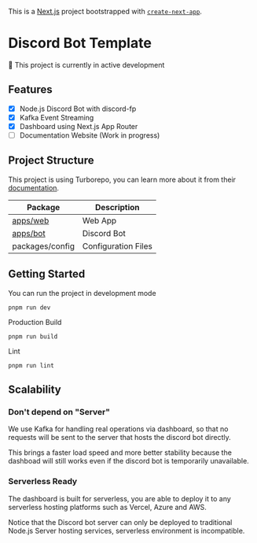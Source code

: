 This is a [Next.js](https://nextjs.org/) project bootstrapped with [`create-next-app`](https://github.com/vercel/next.js/tree/canary/packages/create-next-app).

# Discord Bot Template

🚧 This project is currently in active development

## Features

-   [x] Node.js Discord Bot with discord-fp
-   [x] Kafka Event Streaming
-   [x] Dashboard using Next.js App Router
-   [ ] Documentation Website (Work in progress)

## Project Structure

This project is using Turborepo, you can learn more about it from their [documentation](https://turbo.build/).

| Package                          | Description         |
| -------------------------------- | ------------------- |
| [apps/web](./apps/web/README.md) | Web App             |
| [apps/bot](./apps/bot/README.md) | Discord Bot         |
| packages/config                  | Configuration Files |

## Getting Started

You can run the project in development mode

```
pnpm run dev
```

Production Build

```
pnpm run build
```

Lint

```
pnpm run lint
```

## Scalability

### Don't depend on "Server"

We use Kafka for handling real operations via dashboard, so that no requests will be sent to the server that hosts the discord bot directly.

This brings a faster load speed and more better stability because the dashboad will still works even if the discord bot is temporarily unavailable.

### Serverless Ready

The dashboard is built for serverless, you are able to deploy it to any serverless hosting platforms such as Vercel, Azure and AWS.

Notice that the Discord bot server can only be deployed to traditional Node.js Server hosting services, serverless environment is incompatible.
